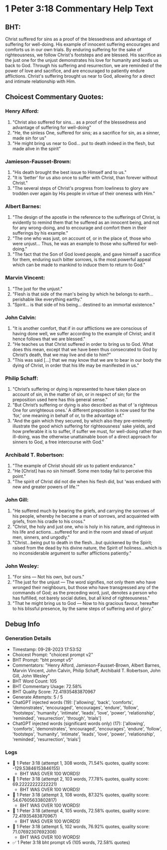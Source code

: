# 1 Peter 3:18 Commentary Help Text

## BHT:
Christ suffered for sins as a proof of the blessedness and advantage of suffering for well-doing. His example of innocent suffering encourages and comforts us in our own trials. By enduring suffering for the sake of righteousness, we follow Christ's footsteps and are blessed. His sacrifice as the just one for the unjust demonstrates his love for humanity and leads us back to God. Through his suffering and resurrection, we are reminded of the power of love and sacrifice, and are encouraged to patiently endure afflictions. Christ's suffering brought us near to God, allowing for a direct and intimate relationship with Him.

## Choicest Commentary Quotes:
### Henry Alford:
1. "Christ also suffered for sins... as a proof of the blessedness and advantage of suffering for well-doing" 
2. "He, the sinless One, suffered for sins; as a sacrifice for sin, as a sinner, made sin for us" 
3. "He might bring us near to God... put to death indeed in the flesh, but made alive in the spirit"

### Jamieson-Fausset-Brown:
1. "His death brought the best issue to Himself and to us."
2. "It is 'better' for us also once to suffer with Christ, than forever without Christ."
3. "The several steps of Christ's progress from lowliness to glory are trodden over again by His people in virtue of their oneness with Him."

### Albert Barnes:
1. "The design of the apostle in the reference to the sufferings of Christ, is evidently to remind them that he suffered as an innocent being, and not for any wrong-doing, and to encourage and comfort them in their sufferings by his example."
2. "The one who was just, on account of, or in the place of, those who were unjust... Thus, he was an example to those who suffered for well-doing."
3. "The fact that the Son of God loved people, and gave himself a sacrifice for them, enduring such bitter sorrows, is the most powerful appeal which can be made to mankind to induce them to return to God."

### Marvin Vincent:
1. "The just for the unjust."
2. "Flesh is that side of the man's being by which he belongs to earth... perishable like everything earthy."
3. "Spirit... is that side of his being... destined to an immortal existence."

### John Calvin:
1. "It is another comfort, that if in our afflictions we are conscious of having done well, we suffer according to the example of Christ; and it hence follows that we are blessed."
2. "He teaches us that Christ suffered in order to bring us to God. What does this mean, except that we have been thus consecrated to God by Christ’s death, that we may live and die to him?"
3. "This was said [...] that we may know that we are to bear in our body the dying of Christ, in order that his life may be manifested in us."

### Philip Schaff:
1. "Christ’s suffering or dying is represented to have taken place on account of sin, in the matter of sin, or in respect of sin; for the preposition used here has this general sense." 
2. "But Christ’s suffering or dying is also described as that of ‘a righteous One for unrighteous ones.’ A different preposition is now used for the ‘for,’ one meaning in behalf of or, to the advantage of."
3. "And the gain which they secured, by which also they pre-eminently illustrate the good which suffering for righteousness’ sake yields, and how preferable it is to suffer, if suffer we must, for well-doing rather than ill-doing, was the otherwise unattainable boon of a direct approach for sinners to God, a free intercourse with God."

### Archibald T. Robertson:
1. "The example of Christ should stir us to patient endurance." 
2. "He [Christ] has no sin himself. Some men today fail to perceive this point." 
3. "The spirit of Christ did not die when his flesh did, but 'was endued with new and greater powers of life.'"

### John Gill:
1. "He suffered much by bearing the griefs, and carrying the sorrows of his people, whereby he became a man of sorrows, and acquainted with griefs, from his cradle to his cross."
2. "Christ, the holy and just one, who is holy in his nature, and righteous in his life and actions...suffered for and in the room and stead of unjust men, sinners, and ungodly."
3. "Christ...being put to death in the flesh...but quickened by the Spirit; raised from the dead by his divine nature, the Spirit of holiness...which is no inconsiderable argument to suffer afflictions patiently."

### John Wesley:
1. "For sins — Not his own, but ours."
2. "The just for the unjust — The word signifies, not only them who have wronged their neighbours, but those who have transgressed any of the commands of God; as the preceding word, just, denotes a person who has fulfilled, not barely social duties, but all kind of righteousness."
3. "That he might bring us to God — Now to his gracious favour, hereafter to his blissful presence, by the same steps of suffering and of glory."


## Debug Info
### Generation Details
- Timestamp: 09-28-2023 17:53:52
- Choicest Prompt: "choicest prompt v2"
- BHT Prompt: "bht prompt v5"
- Commentators: "Henry Alford, Jamieson-Fausset-Brown, Albert Barnes, Marvin Vincent, John Calvin, Philip Schaff, Archibald T. Robertson, John Gill, John Wesley"
- BHT Word Count: 105
- BHT Commentary Usage: 72.58%
- BHT Quality Score: 72.41935483870967
- Generate Attempts: 5 / 5
- ChatGPT injected words (19):
	['allowing', 'back', 'comforts', 'demonstrates', 'encouraged', 'encourages', 'endure', 'follow', 'footsteps', 'humanity', 'intimate', 'leads', 'love', 'power', 'relationship', 'reminded', 'resurrection', 'through', 'trials']
- ChatGPT injected words (significant words only) (17):
	['allowing', 'comforts', 'demonstrates', 'encouraged', 'encourages', 'endure', 'follow', 'footsteps', 'humanity', 'intimate', 'leads', 'love', 'power', 'relationship', 'reminded', 'resurrection', 'trials']

### Logs
- 🔄 1 Peter 3:18 (attempt 1, 308 words, 71.54% quotes, quality score: -129.53846153846155) 
	- BHT WAS OVER 100 WORDS!
- 🔄 1 Peter 3:18 (attempt 2, 103 words, 77.78% quotes, quality score: 69.22222222222221) 
	- BHT WAS OVER 100 WORDS!
- 🔄 1 Peter 3:18 (attempt 3, 108 words, 87.32% quotes, quality score: 54.67605633802817) 
	- BHT WAS OVER 100 WORDS!
- 🔄 1 Peter 3:18 (attempt 4, 105 words, 72.58% quotes, quality score: 72.41935483870967) 
	- BHT WAS OVER 100 WORDS!
- 🔄 1 Peter 3:18 (attempt 5, 102 words, 76.92% quotes, quality score: 71.07692307692308) 
	- BHT WAS OVER 100 WORDS!
- ✅ 1 Peter 3:18 bht prompt v5 (105 words, 72.58% quotes)